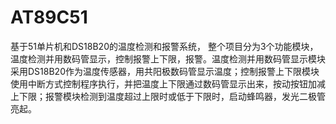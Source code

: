 # AT89C51
基于51单片机和DS18B20的温度检测和报警系统，
整个项目分为3个功能模块，温度检测并用数码管显示，控制报警上下限，报警。温度检测并用数码管显示模块采用DS18B20作为温度传感器，用共阳极数码管显示温度；控制报警上下限模块使用中断方式控制程序执行，并把温度上下限通过数码管显示出来，按动按钮加减上下限；报警模块检测到温度超过上限时或低于下限时，启动蜂鸣器，发光二极管亮起。
